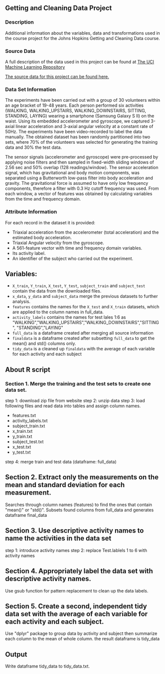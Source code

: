 ## Getting and Cleaning Data Project


### Description
Additional information about the variables, data and transformations used in the course project for the Johns Hopkins Getting and Cleaning Data course.

### Source Data
A full description of the data used in this project can be found at [The UCI Machine Learning Repository](http://archive.ics.uci.edu/ml/datasets/Human+Activity+Recognition+Using+Smartphones)

[The source data for this project can be found here.](https://d396qusza40orc.cloudfront.net/getdata%2Fprojectfiles%2FUCI%20HAR%20Dataset.zip)

### Data Set Information
The experiments have been carried out with a group of 30 volunteers within an age bracket of 19-48 years. Each person performed six activities (WALKING, WALKING_UPSTAIRS, WALKING_DOWNSTAIRS, SITTING, STANDING, LAYING) wearing a smartphone (Samsung Galaxy S II) on the waist. Using its embedded accelerometer and gyroscope, we captured 3-axial linear acceleration and 3-axial angular velocity at a constant rate of 50Hz. The experiments have been video-recorded to label the data manually. The obtained dataset has been randomly partitioned into two sets, where 70% of the volunteers was selected for generating the training data and 30% the test data. 

The sensor signals (accelerometer and gyroscope) were pre-processed by applying noise filters and then sampled in fixed-width sliding windows of 2.56 sec and 50% overlap (128 readings/window). The sensor acceleration signal, which has gravitational and body motion components, was separated using a Butterworth low-pass filter into body acceleration and gravity. The gravitational force is assumed to have only low frequency components, therefore a filter with 0.3 Hz cutoff frequency was used. From each window, a vector of features was obtained by calculating variables from the time and frequency domain.

### Attribute Information
For each record in the dataset it is provided: 
- Triaxial acceleration from the accelerometer (total acceleration) and the estimated body acceleration. 
- Triaxial Angular velocity from the gyroscope. 
- A 561-feature vector with time and frequency domain variables. 
- Its activity label. 
- An identifier of the subject who carried out the experiment.

## Variables:   
* `X_train`, `Y_train`, `X_test`, `Y_test`, `subject_train` and `subject_test` contain the data from the downloaded files.
* `x_data`, `y_data` and `subject_data` merge the previous datasets to further analysis.
* `features` contains the names for the `X_test` and `X_train` datasets, which are applied to the column names in full_data.
* `activity_labels` contains the names for test lales 1:6 as "WALKING","WALKING_UPSTAIRS","WALKING_DOWNSTAIRS","SITTING", "STANDING","LAYING"
* `full_data` is a dataframe created after merging all source information
* `finaldata` is a dataframe created after subsetting `full_data` to get the mean() and std() columns only.
* `tidy_data` is a cleaned up `finaldata` with the average of each variable for each activity and each subject

## About R script

### Section 1. Merge the training and the test sets to create one data set.

step 1: download zip file from website
step 2: unzip data
step 3: load following files and read data into tables and assign column names.

- features.txt
- activity_labels.txt
- subject_train.txt
- x_train.txt
- y_train.txt
- subject_test.txt
- x_test.txt
- y_test.txt

step 4: merge train and test data (dataframe: full_data)

## Section 2. Extract only the measurements on the mean and standard deviation for each measurement. 
Searches through column names (features) to find the ones that contain "mean()" or "std()".
Subsets found columns from full_data and generates dataframe final_data

## Section 3. Use descriptive activity names to name the activities in the data set
step 1: introduce activity names
step 2: replace Test.lablels 1 to 6 with activity names

## Section 4. Appropriately label the data set with descriptive activity names.
Use gsub function for pattern replacement to clean up the data labels.

## Section 5. Create a second, independent tidy data set with the average of each variable for each activity and each subject. 
Use "dplyr" package to group data by activity and subject then summarize each column to the mean of whole column. the result dataframe is tidy_data

## Output 
Write dataframe tidy_data to tidy_data.txt.
